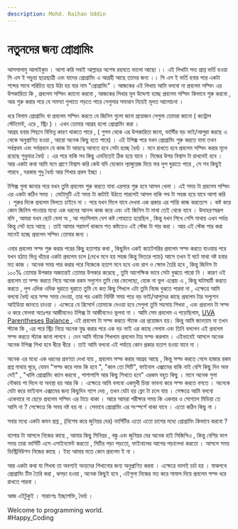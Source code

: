 ```yaml
---
description: Mohd. Raihan Uddin
---
```


# নতুনদের জন্য প্রোগ্রামিং

 আসসালামু আলাইকুম । আশা করি সবাই আল্লাহর অশেষ রহমতে ভালো আছো ।। এই লিখাটা সদ্য প্রাপ্ত ভর্তি হওয়া সি এস ই পড়ুয়া ছাত্রছাত্রী এবং যাদের প্রোগ্রামিং এ আগ্রহী আছে তাদের জন্য ।। সি এস ই ভর্তি হবার পরে একটা শব্দের সাথে পরিচিত হয়ে উঠা হয় যার নাম "প্রোগ্রামিং" । আজকের এই লিখায় আমি বলবো না প্রবলেম সল্ভিং এর  উপকারিতা কি , প্রবলেম সল্ভিং ক্যানো করবো , আজকের লিখার মূল উদ্দেশ্য হচ্ছে প্রবলেম সল্ভিং কিভাবে শুরু করবো , আর শুরু করার পরে যে সমস্যা গুলাতে পড়তে পারে সেগুলার সমাধান নিয়েই মূলত আলোচনা ।

ধরে নিলাম প্রোগ্রামিং বা প্রবলেম সল্ভিং করতে যে জিনিস গুলো জানা প্রয়োজন সেগুলা তোমরা জানো \( কন্ট্রোল স্টেটমেন্ট, এরে , স্ট্রিং \) । এখন তোমার আগ্রহ  হলো প্রোগ্রামিং করা ।  
আগ্রহ হবার পিছনে বিভিন্ন কারণ থাকতে পারে , \( গুগল থেকে এর উপকারিতা জানা, ভার্স্টির বড় ভাই/আপুরা করছে এ থেকে অনুপ্রাণিত হওয়া , আরো অনেক কিছু হতে পারে\) । এই টপিক্স পরে যখন প্রোগ্রামিং শুরু করতে যাবা তখন সর্বপ্রথম এবং সর্বপ্রধান যে কাজ টা আয়ত্বে আনতে হবে সেটা হচ্ছে ধৈর্য্য । মনে রাখতে হবে প্রবলেম সল্ভিং করার মূলে রয়েছে শুধুমাত্র ধৈর্য্য । এর পরে বাকি সব কিছু এমনিতেই ঠিক হয়ে যাবে । নিজের উপর বিশ্বাস টা রাখলেই হবে । আর একটা কথা আমি মনে প্রাণে বিশ্বাস করি কেউ যদি যেকোন ল্যাঙ্গুয়েজ দিয়ে ফর লুপ ঘুরাতে পারে , সে সব কিছুই পারবে , দরকার শুধু ধৈর্য্য আর শিখার প্রবল ইচ্ছা ।  
  
টপিক্স গুলা জানার পরে যখন তুমি প্রবলেম শুরু করতে যাবা এরপরে শুরু হবে আসল খেলা । এই সময় টা প্রবলেম সল্ভিং এর একটা কঠিন সময় । মোটামুটি এই সময় টা কাটাই উঠতে পারলেই আসল বাকি পথ টা সহজ হয়ে যাবে আশা করি । শুরুর দিকে প্রবলেম মিলতে চাইবে না । পরে যখন মিলে যাবে দেখবা এক প্রকার এর শান্তি কাজ করতেসে । কষ্ট করে কোন জিনিস পাওয়ার মধ্যে এক ধরনের আনন্দ কাজ করে এবং ওই জিনিস টা মাথা তেই থেকে যাবে । উদাহরণস্বরূপ বলি , আমরা যখন ছোট বেলা অ , আ পড়সিলাম বেশ কষ্ট পোহাতে হয়েছিল , কিন্তু যখন শিখে গেসি মাথায় এখন পর্যন্ত কিন্তু সেট হয়ে আছে । তাই আমার পরামর্শ থাকবে শত কষ্টতেও এই স্টেজ টা পার করা । আর এই স্টেজ পার করা মানেই হচ্ছে প্রবলেম সল্ভিং তোমার জন্য ।

এবার প্রবলেম সল্ভ শুরু করার পরের কিছু হতাশার কথা , কিছুদিন একই ক্যাটেগরির প্রবলেম সল্ভ করতে যাওয়ার পরে যখন হঠাত ভিন্ন ধাঁচের একটা প্রবলেম চলে \(দেখে মনে হয় সহজ কিন্তু ভিতরে প্যাচ\) আসে তখন ই ঘটে মাথা নষ্ট হবার মত কাজ ।  অনেক সময় পার করার পরে নিজেকে হতাশ মনে হবে এবং রাগ ও ক্ষোভ তৈরি হবে , কিন্তু জিনিস টা ১০০% তোমার উপকার অজান্তেই তোমার উপকার করেছে , তুমি আপেক্ষিক ভাবে সেটা বুঝতে পারো নি । কারণ ওই প্রবলেম তা সল্ভ করতে গিয়ে অনেক রকম সল্যুশন তুমি বের ফেলেছো, হোক না ভুল এপ্রোচ এ , কিন্তু ঘাটাঘাটি করতে করতে , লুপ এদিক ওদিক ঘুরাতে ঘুরাতে তুমি যে কত কিছু শিখলে এটা তুমি নিজে বুঝতে পারবা না , এক্ষেত্রে আমি বলবো ধৈর্য্য ধরে সল্ভ সময় দেওয়া, তার পর একটা নির্দিষ্ট সময় পরে বড় ভাই/আপুদের কাছে প্রবলেম টার সল্যুশন আইডিয়া জানতে চাওয়া । এক্ষেত্রে যে রিসোর্স তোমাকে দেওয়া হবে সেগুলা তুমি সহসায় শিখবা , এবং প্রবলেম টা সল্ভ ও করে ফেলবা অতঃপর আজীবনেও টপিক্স টা আজীবনেও ভুলবা না । আমি সেম প্রবলেম এ পড়েছিলাম,  [UVA Parentheses Balance ](https://onlinejudge.org/index.php?option=onlinejudge&page=show_problem&problem=614), এই প্রবলেম টা সল্ভ করতে স্ট্যাক এর প্রয়োজন হয়। কিন্তু আমি জানতাম না তখন স্ট্যাক কি , এর পরে স্ট্রিং নিয়ে অনেক যুদ্ধ করার পরে এক বড় ভাই এর কাছে গেলাম এবং তিনি বললেন এই প্রবলেম সল্ভ করতে স্ট্যাক জানা লাগবে । দেন আমি স্ট্যাক শিখলাম প্রবলেম টায় সল্ভ করলাম । এইভাবেই আসলে অনেক অনেক টপিক্স শিখা হবে ধীরে ধীরে । তাই আমি বলবো এই পর্যায়ে কোন প্রকার হতাশ হওয়া যাবে না ।

অনেক এর মধ্যে এক ধরনের প্রবণতা দেখা যায় , প্রবলেম সল্ভ করার আগ্রহ আছে , কিন্তু সল্ভ করতে গেলে হাজার রকম প্রশ্ন মাথায় ঘুরে, যেমন "সল্ভ করে লাভ কি হবে ", "কাল তো সিটি", ফাইনাল এক্সামের বাকি নাই বেশি কিছু দিন অফ দেই"  , "খালি প্রোগ্রামিং ক্যান করবো , পাশাপাশি আর কিছু শিখতে হবে" এরকম বহুত কিছু । মানে অনেক গুলা নৌকায় পা দিলে যা অবস্থা হয় আর কি । এক্ষেত্রে আমি বলবো একমুখী চিন্তা ভাবনা করে সল্ভ করতে বসতে । অনেকে যেটা করে ফাইনাল এক্সামের জন্য কিছুদিন গ্যাপ দেয় , তখন যেটা হয় ফ্লো টা চলে যায় । সেক্ষত্রে আমি বলবো একেবারে না ছেড়ে প্রবলেম সল্ভিং এর টাচে থাকা । আরে আমরা পরীক্ষার সময় কি একবার ও সোশ্যাল মিডিয়া তে আসি না ? সেক্ষেত্রে কি সময় নষ্ট হয় না । সেভাবে প্রোগ্রামিং এর সংস্পর্শে থাকা যাবে । এতো কঠিন কিছু না ।

সবার মধ্যে একটা কমন প্রশ্ন , \(বিশেষ করে জুনিয়র দের\) ভার্সিটির এতো এতো চাপের মধ্যে প্রোগ্রামিং কিভাবে করবো ?  
  
ব্যাপার টা আসলে নিজের কাছে , আমার কিছু সিনিয়র , বন্ধু এবং জুনিয়র দের অনেক হাই সিজিপিএ , কিন্তু বেশির ভাগ সময় তারা ভার্সিটি এসে এসাইনমেন্ট করতো , সিটির পড়া পড়তো, ফাইনালের আগের পড়ালেখা করতো  । আসলে সময় ডিস্ট্রিবিউশন নিজের কাছে । ইহা আমার মতে কোন প্রবলেম ই না ।  
  
আর একটা কথা যা শিখবা তা অবশ্যই অন্যদের শিখানোর জন্য অনুপ্রাণিত করবা । এক্ষেত্রে ভালই চর্চা হয় । মাঝপথে প্রোগ্রামিং টিম তৈরি করা , ঝগড়া হওয়া , অনেক কিছুই হবে , এইগুলা নিজের মত করে সামাল দিয়ে প্রবলেম সল্ভ ধরে রাখতে পারবা ।

আজ এইটুকুই । সারাংশঃ ইচ্ছাশক্তি, ধৈর্য্য ।

Welcome to programming world.  
\#Happy\_Coding    
 

